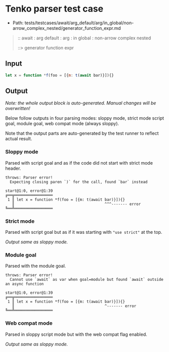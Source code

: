 # Tenko parser test case

- Path: tests/testcases/await/arg_default/arg/in_global/non-arrow_complex_nested/generator_function_expr.md

> :: await : arg default : arg : in global : non-arrow complex nested
>
> ::> generator function expr

## Input

`````js
let x = function *f(foo = [{m: t(await bar)}]){}
`````

## Output

_Note: the whole output block is auto-generated. Manual changes will be overwritten!_

Below follow outputs in four parsing modes: sloppy mode, strict mode script goal, module goal, web compat mode (always sloppy).

Note that the output parts are auto-generated by the test runner to reflect actual result.

### Sloppy mode

Parsed with script goal and as if the code did not start with strict mode header.

`````
throws: Parser error!
  Expecting closing paren `)` for the call, found `bar` instead

start@1:0, error@1:39
╔══╦═════════════════
 1 ║ let x = function *f(foo = [{m: t(await bar)}]){}
   ║                                        ^^^------- error
╚══╩═════════════════

`````

### Strict mode

Parsed with script goal but as if it was starting with `"use strict"` at the top.

_Output same as sloppy mode._

### Module goal

Parsed with the module goal.

`````
throws: Parser error!
  Cannot use `await` as var when goal=module but found `await` outside an async function

start@1:0, error@1:39
╔══╦═════════════════
 1 ║ let x = function *f(foo = [{m: t(await bar)}]){}
   ║                                        ^------- error
╚══╩═════════════════

`````


### Web compat mode

Parsed in sloppy script mode but with the web compat flag enabled.

_Output same as sloppy mode._
